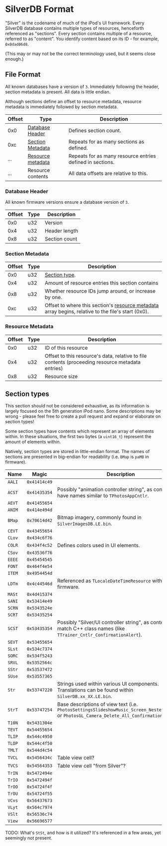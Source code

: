 # SilverDB Format
"Silver" is the codename of much of the iPod's UI framework. Every SilverDB database contains multiple types of resources, henceforth referenced as "sections". Every section contains multiple of a resource, referred to as "content". You identify content based on its ID - for example, `0x0dad06d8`.

(This may or may not be the correct terminology used, but it seems close enough.)


## File Format
All known databases have a version of `3`. Immediately following the header, section metadata is present. All data is little endian.

Although sections define an offset to resource metadata, resource metadata is immediately followed by section metadata.

| Offset | Type | Description                             |
|--------|------|-----------------------------------------|
| 0x0    | [Database Header](#database-header)  | Defines section count. |
| 0xc    | [Section Metadata](#section-metadata) | Repeats for as many sections as defined. |
| ...    | [Resource metadata](#resource-metadata) | Repeats for as many resource entries defined in sections. |
| ...    | Resource contents  | All data offsets are relative to this. |

### Database Header
All known firmware versions ensure a database version of `3`.

| Offset | Type | Description   |
|--------|------|---------------|
| 0x0    | u32  | Version       |
| 0x4    | u32  | Header length |
| 0x8    | u32  | Section count |

### Section Metadata
| Offset | Type | Description                                           |
|--------|------|-------------------------------------------------------|
| 0x0    | u32  | [Section type](#section-types).                       |
| 0x4    | u32  | Amount of resource entries this section contains      |
| 0x8    | u32  | Whether resource IDs jump around, or increase by one. |
| 0xc    | u32  | Offset to where this section's [resource metadata](#resource-metadata) array begins, relative to the file's start (0x0). |

### Resource Metadata
| Offset | Type | Description                  |
|--------|------|------------------------------|
| 0x0    | u32  | ID of this resource          |
| 0x4    | u32  | Offset to this resource's data, relative to file contents (proceeding resource metadata entries) |
| 0x8    | u32  | Resource size                |

## Section types
This section should not be considered exhaustive, as its information is largely focused on the 5th generation iPod nano.
Some descriptions may be wrong - please feel free to create a pull request and expand or elaborate on section types!

Some section types have contents which represent an array of elements within. In these situations, the first two bytes (a `uint16_t`) represent the amount of elements within.

Natively, section types are stored in little-endian format.
The names of sections are presented in big-endian for readability (i.e. `BMap` is `paMB` in firmware).

| Name   | Magic        | Description |
|--------|--------------|-------------|
| `AALI` | `0x41414c49` |  |
| `ACST` | `0x41435354` | Possibly "animation controller string", as contents have names similar to `TPhotosAppCntlr`.  |
| `AEVT` | `0x41455654` |  |
| `ANIM` | `0x414e494d` |  |
| `BMap` | `0x70614d42` | Bitmap imagery, commonly found in `SilverImagesDB.LE.bin`. |
| `CEVT` | `0x43455654` |  |
| `CLov` | `0x434c6f76` |  |
| `COLR` | `0x434f4c52` | Defines colors used in UI elements. |
| `CSov` | `0x43536f76` |  |
| `EEEE` | `0x45454545` |  |
| `FONT` | `0x464f4e54` |  |
| `ITEM` | `0x4954454d` |  |
| `LDTm` | `0x4c44546d` | Referenced as `TLocaleDateTimeResource` within firmware. |
| `MASt` | `0x4d415374` |  |
| `SANI` | `0x53414e49` |  |
| `SCRN` | `0x5343524e` |  |
| `SCRT` | `0x53435254` |  |
| `SCST` | `0x53435354` | Possibly "Silver/UI controller string", as contents match C++ class names (like `TTrainer_Cntlr_ConfirmationAlert`). |
| `SEVT` | `0x53455654` |  |
| `SLst` | `0x534c7374` |  |
| `SORC` | `0x534f5243` |  |
| `SRVL` | `0x5352564c` |  |
| `SStr` | `0x53537472` |  |
| `SUse` | `0x53557365` |  |
| `Str ` | `0x53747220` | Strings used within various UI components. Translations can be found within `SilverDB.xx_XX.LE.bin`. |
| `StrT` | `0x53747254` | Base descriptions of view text (i.e. `PhotosSettingsSlideshowMusic_Screen_Nested_Default` or `PhotosGL_Camera_Delete_All_Confirmation_Alt`) |
| `T10N` | `0x5431304e` |  |
| `TEVT` | `0x54455654` |  |
| `TLIP` | `0x544c4950` |  |
| `TLOP` | `0x544c4f50` |  |
| `TMLT` | `0x544d4c54` |  |
| `TVCL` | `0x5456434c` | Table view cell? |
| `TVCS` | `0x54564353` | Table view cell "from Silver"? |
| `TrIN` | `0x5472494e` |  |
| `TrIO` | `0x5472494f` |  |
| `TrOO` | `0x54724f4f` |  |
| `TrOU` | `0x54724f55` |  |
| `VCvs` | `0x56437673` |  |
| `VLyt` | `0x564c7974` |  |
| `VSlt` | `0x56536c74` |  |
| `View` | `0x56696577` |  |

TODO: What's `StSt`, and how is it utilized? It's referenced in a few areas, yet seemingly not present.
